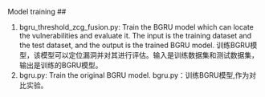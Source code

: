Model training ##

1. bgru_threshold_zcg_fusion.py: Train the BGRU model which can locate the vulnerabilities and evaluate it. The input is the training dataset and the test dataset, and the output is the trained BGRU model.
训练BGRU模型，该模型可以定位漏洞并对其进行评估。输入是训练数据集和测试数据集，输出是训练的BGRU模型。
2. bgru.py: Train the original BGRU model.
bgru.py：训练BGRU模型,作为对比实验。

